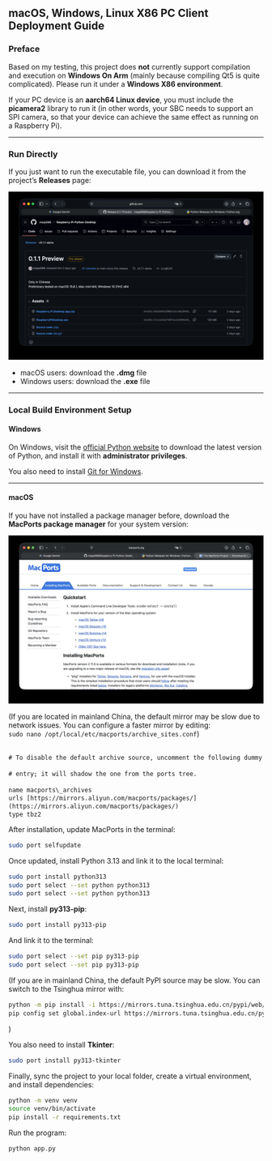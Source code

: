 ## macOS, Windows, Linux X86 PC Client Deployment Guide

### Preface

Based on my testing, this project does **not** currently support compilation and execution on **Windows On Arm** (mainly because compiling Qt5 is quite complicated). Please run it under a **Windows X86 environment**.

If your PC device is an **aarch64 Linux device**, you must include the **picamera2** library to run it (in other words, your SBC needs to support an SPI camera, so that your device can achieve the same effect as running on a Raspberry Pi).

---

### Run Directly

If you just want to run the executable file, you can download it from the project’s **Releases** page:

![](release_list.webp)

- macOS users: download the **.dmg** file  
- Windows users: download the **.exe** file  

---

### Local Build Environment Setup

#### Windows

On Windows, visit the [official Python website](https://www.python.org/downloads/windows/) to download the latest version of Python, and install it with **administrator privileges**.  

You also need to install [Git for Windows](https://gitforwindows.org).

---

#### macOS

If you have not installed a package manager before, download the **MacPorts package manager** for your system version:

![](macos_macports_download.jpg)

(If you are located in mainland China, the default mirror may be slow due to network issues. You can configure a faster mirror by editing:  
`sudo nano /opt/local/etc/macports/archive_sites.conf`)

```

# To disable the default archive source, uncomment the following dummy

# entry; it will shadow the one from the ports tree.

name macports\_archives
urls [https://mirrors.aliyun.com/macports/packages/](https://mirrors.aliyun.com/macports/packages/)
type tbz2

````

After installation, update MacPorts in the terminal:

```bash
sudo port selfupdate
````

Once updated, install Python 3.13 and link it to the local terminal:

```bash
sudo port install python313
sudo port select --set python python313
sudo port select --set python python313
```

Next, install **py313-pip**:

```bash
sudo port install py313-pip
```

And link it to the terminal:

```bash
sudo port select --set pip py313-pip
sudo port select --set pip py313-pip
```

(If you are in mainland China, the default PyPI source may be slow. You can switch to the Tsinghua mirror with:

```bash
python -m pip install -i https://mirrors.tuna.tsinghua.edu.cn/pypi/web/simple --upgrade pip
pip config set global.index-url https://mirrors.tuna.tsinghua.edu.cn/pypi/web/simple
```

)

You also need to install **Tkinter**:

```bash
sudo port install py313-tkinter
```

Finally, sync the project to your local folder, create a virtual environment, and install dependencies:

```bash
python -m venv venv
source venv/bin/activate
pip install -r requirements.txt
```

Run the program:

```bash
python app.py
```

